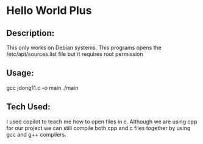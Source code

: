 # Hello World Plus

## Description: 

This only works on Debian systems.
This programs opens the /etc/apt/sources.list file but it requires root permission

## Usage:

gcc jdong11.c -o main
./main

## Tech Used:

I used copilot to teach me how to open files in c. Although we are using cpp for our project we can still 
compile both cpp and c files together by using gcc and g++ compilers.